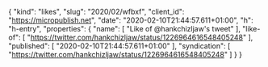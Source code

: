 {
  "kind": "likes",
  "slug": "2020/02/wfbxf",
  "client_id": "https://micropublish.net",
  "date": "2020-02-10T21:44:57.611+01:00",
  "h": "h-entry",
  "properties": {
    "name": [
      "Like of @hankchizljaw's tweet"
    ],
    "like-of": [
      "https://twitter.com/hankchizljaw/status/1226964616548405248"
    ],
    "published": [
      "2020-02-10T21:44:57.611+01:00"
    ],
    "syndication": [
      "https://twitter.com/hankchizljaw/status/1226964616548405248"
    ]
  }
}
